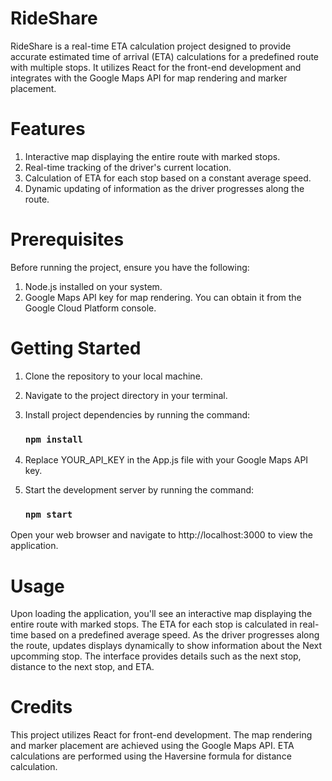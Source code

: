 # RideShare

RideShare is a real-time ETA calculation project designed to provide accurate estimated time of arrival (ETA) calculations for a predefined route with multiple stops. 
It utilizes React for the front-end development and integrates with the Google Maps API for map rendering and marker placement.
# Features

1. Interactive map displaying the entire route with marked stops.
2. Real-time tracking of the driver's current location.
3. Calculation of ETA for each stop based on a constant average speed.
4. Dynamic updating of information as the driver progresses along the route.

# Prerequisites

Before running the project, ensure you have the following:
1. Node.js installed on your system.
2. Google Maps API key for map rendering. You can obtain it from the Google Cloud Platform console.

# Getting Started
 
1. Clone the repository to your local machine.
2. Navigate to the project directory in your terminal.
3. Install project dependencies by running the command:
   
   ###  `npm install`

4. Replace YOUR_API_KEY in the App.js file with your Google Maps API key.
5. Start the development server by running the command:

    ### `npm start`

Open your web browser and navigate to http://localhost:3000 to view the application.

 # Usage

Upon loading the application, you'll see an interactive map displaying the entire route with marked stops.
The ETA for each stop is calculated in real-time based on a predefined average speed.
As the driver progresses along the route, updates displays dynamically to show information about the Next upcomming stop.
The interface provides details such as the next stop, distance to the next stop, and ETA.

# Credits

This project utilizes React for front-end development.
The map rendering and marker placement are achieved using the Google Maps API.
ETA calculations are performed using the Haversine formula for distance calculation.

